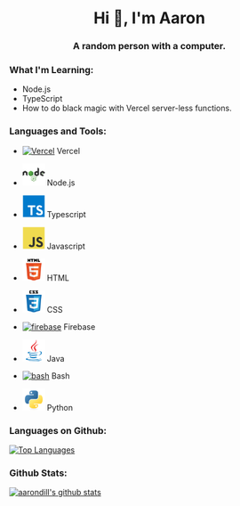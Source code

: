 <h1 align="center">Hi 👋, I'm Aaron</h1>
<h3 align="center">A random person with a computer.</h3>


### What I'm Learning:
* Node.js
* TypeScript
* How to do black magic with Vercel server-less functions.

### Languages and Tools:

- <a href="https://vercel.com/" ><img src="https://res.cloudinary.com/crunchbase-production/image/upload/dtokjerhk1dxyludtlwc" alt="Vercel" width="40" height="40" /></a> Vercel

- <a href="https://nodejs.org" target="_blank"> <img src="https://raw.githubusercontent.com/devicons/devicon/master/icons/nodejs/nodejs-original-wordmark.svg" alt="nodejs" width="40" height="40"/></a> Node.js

- <a href="https://www.typescriptlang.org/" target="_blank"> <img src="https://raw.githubusercontent.com/devicons/devicon/master/icons/typescript/typescript-original.svg" alt="typescript" width="40" height="40"/></a> Typescript

- <a href="https://developer.mozilla.org/en-US/docs/Web/JavaScript" target="_blank"> <img src="https://raw.githubusercontent.com/devicons/devicon/master/icons/javascript/javascript-original.svg" alt="javascript" width="40" height="40"/></a> Javascript

- <a href="https://www.w3.org/html/" target="_blank"> <img src="https://raw.githubusercontent.com/devicons/devicon/master/icons/html5/html5-original-wordmark.svg" alt="html5" width="40" height="40"/></a> HTML

- <a href="https://www.w3schools.com/css/" target="_blank"><img src="https://raw.githubusercontent.com/devicons/devicon/master/icons/css3/css3-original-wordmark.svg" alt="css3" width="40" height="40"/></a> CSS 

- <a href="https://firebase.google.com/" target="_blank"> <img src="https://www.vectorlogo.zone/logos/firebase/firebase-icon.svg" alt="firebase" width="40" height="40"/></a> Firebase

- <a href="https://www.java.com" target="_blank"> <img src="https://raw.githubusercontent.com/devicons/devicon/master/icons/java/java-original.svg" alt="java" width="40" height="40"/></a> Java

- <a href="https://www.gnu.org/software/bash/" target="_blank"> <img src="https://www.vectorlogo.zone/logos/gnu_bash/gnu_bash-icon.svg" alt="bash" width="40" height="40"/></a> Bash

- <a href="https://www.python.org" target="_blank"> <img src="https://raw.githubusercontent.com/devicons/devicon/master/icons/python/python-original.svg" alt="python" width="40" height="40"/></a> Python

### Languages on Github:
[![Top Languages](https://github-readme-stats.vercel.app/api/top-langs/?username=aarondill&layout=compact&theme=transparent)](https://github.com/anuraghazra/github-readme-stats)

### Github Stats:
[![aarondill's github stats](https://github-readme-stats.vercel.app/api?username=aarondill&count_private=true&show_icons=true&theme=transparent)](https://github.com/aarondill)
